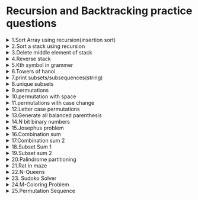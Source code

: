 # Recursion and Backtracking practice questions
<details><summary>1.Sort Array using recursion(insertion sort)</summary>
  
    Problem Statement:
    Sort the given array using Recursion
    Solution Approach:
    Think of solving smaller input 
    ex: consider array of size n sort(arr 0 to n-1) the arr till n-1 and insert the nth elemnt in the correct place
    think insert also can be done recursively as array sorted till n-1 the nth element can be inserted at particular position by reducing size 
    comparing last elemnt stop when last elemnt is less than equal to nth number it can be clear from code below 
    the approch is only to understand recursion time complexity is more than nlogn in this 
[Practice Link](https://practice.geeksforgeeks.org/problems/sort-the-array0055/1)
```java
public class Main {
    
    public static void sort(int[] arr,int n){
        if(n==-1){
            return;
        }
        int temp=arr[n];
        sort(arr,n-1);
        insert(arr,n-1,temp);
        
    }
    public static void insert(int[] arr,int n,int temp){
        if(n==-1 || arr[n]<=temp){
            arr[n+1]=temp;
            return;
        }
        int val=arr[n];
        insert(arr,n-1,temp);
        arr[n+1]=val;
    }
     public static void main(String[] args)throws IOException {
        BufferedReader br=new BufferedReader(new InputStreamReader(System.in));
        int n=Integer.parseInt(br.readLine());
        String[] s=br.readLine().split(" ");
        int[] arr=new int[n];
        int i=0;
        for(String val:s){
            arr[i++]=Integer.parseInt(val);
        }
        sort(arr,n-1);
     }                           
 }
```
</details>
<details><summary>2.Sort a stack using recursion</summary>
  
    Problem Statement:
    Sort given Stack using recursion
    Solution Approach:
    Think of solving by reducing size and insert the top elemnt  in correct order
    similar to above sort array problem.
[Practice Link](https://practice.geeksforgeeks.org/problems/sort-a-stack/1)
```java
public class Main {
    public static void sort_stk(Stack<Integer> stack){
        if(stack.isEmpty()){
            return;
        }
        int temp=stack.peek();
        stack.pop();
        sort_stk(stack);
        insert_stk(stack,temp);
    }
    public static void insert_stk(Stack<Integer> stack,int temp){
        if(stack.isEmpty() || stack.peek()<=temp){
            stack.push(temp);
            return;
        }
        int val=stack.peek();
        stack.pop();
        insert_stk(stack,temp);
        stack.push(val);
        
    }
  }
```
</details>
<details><summary>3.Delete middle element of stack</summary>
  
    Problem Statement:
    Given stack delete the middle element of stack using recursion 
    middle element k=size/2 +1
    Solution Approach:
    reduce the size untill k=1 and pop the element and add all the elements
[Practice Link](https://practice.geeksforgeeks.org/problems/delete-middle-element-of-a-stack/1/)
```java
class Main{
  public static void delete_middle(Stack<Integer> stack,int k){
        if(k==1){
            stack.pop();
            return;
        }
        int temp=stack.peek();
        stack.pop();
        delete_middle(stack,k-1);
        stack.push(temp);
        return;
    }
  }
```

</details>
<details><summary>4.Reverse stack</summary>
  
    Problem Statement:
    Reverse the Stack using recursion
    Solution Approach:
    similar to above problems reduce input and place the current elemnt  to last of reversed stack 
    insert_last also recursion
[Practice Link](https://practice.geeksforgeeks.org/problems/reverse-a-stack/1/)
```java
class Main{
      public static void reverse(Stack<Integer> stack){
        if(stack.size()==1){
            return;
        }
        int temp=stack.peek();
        stack.pop();
        reverse(stack);
        insert_last(stack,temp);
        return;
    }
    public static void insert_last(Stack<Integer> stack,int val){
        if(stack.isEmpty()){
            stack.push(val);
            return;
        }
        int temp=stack.peek();
        stack.pop();
        insert_last(stack,val);
        stack.push(temp);
        return;
    }
  }
```
</details>
<details><summary>5.Kth symbol in grammer</summary>
    
    Problem Ststement:
    We build a table of n rows (1-indexed). We start by writing 0 in the 1st row. 
    Now in every subsequent row, we look at the previous row and replace each occurrence of 0 with 01, and each occurrence of 1 with 10.

    For example, for n = 3, the 1st row is 0, the 2nd row is 01, and the 3rd row is 0110.
    Given two integer n and k, return the kth (1-indexed) symbol in the nth row of a table of n rows.
    Solution Approach:
    Observation that the row is symmetrical or half is same as previous row and next half reverse of previour row numner of elemnts is 2 pow (n-1)
    write conditions accordingly
[Practice Link](https://leetcode.com/problems/k-th-symbol-in-grammar/submissions/)
```java
class Solution {
    public int kthGrammar(int n, int k) {
        if(n==1 && k==1) return 0;
        int size=(int)Math.pow(2,n-1);
        int mid=size/2;
        if(k<=mid) return kthGrammar(n-1,k);
        else{
            int a=kthGrammar(n-1,k-mid);
            if(a==0) return 1;
            else return 0;
        }
    }
}
```
</details>
<details><summary>6.Towers of hanoi</summary>
</details>
<details><summary>7.print subsets/subsequences(string)</summary>
</details>
<details><summary>8.unique subsets</summary>
</details>
<details><summary>9.permutations</summary>
</details>
<details><summary>10.permutation with space</summary>
</details>
<details><summary>11.permutations with case change</summary>
</details>
<details><summary>12.Letter case  permutations</summary>
</details>
<details><summary>13.Generate all balanced parenthesis</summary>
</details>
<details><summary>14.N bit binary numbers</summary>
</details>
<details><summary>15.Josephus problem</summary>
</details>
<details><summary>16.Combination sum</summary>
</details>
<details><summary>17.Combination sum 2</summary>
</details>
<details><summary>18.Subset Sum 1</summary>
</details>
<details><summary>19.Subset sum 2</summary>
</details>
<details><summary>20.Palindrome partitioning</summary>
</details>
<details><summary>21.Rat in maze</summary>
</details>
<details><summary>22.N-Queens</summary>
</details>
<details><summary>23. Sudoko Solver</summary>
</details>
<details><summary>24.M-Coloring Problem</summary>
</details>
<details><summary>25.Permutation Sequence</summary>
</details>
